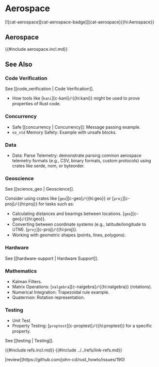 # Aerospace

[![cat-aerospace][cat-aerospace-badge]][cat-aerospace]{{hi:Aerospace}}

## Aerospace

{{#include aerospace.incl.md}}

## See Also

### Code Verification

See [[code_verification | Code Verification]].

- How tools like [`kani`][c-kani]⮳{{hi:kani}} might be used to prove properties of Rust code.

### Concurrency

- Safe [[concurrency | Concurrency]]: Message passing example.
- `no_std` Memory Safety: Example with unsafe blocks.

### Data

- Data: Parse Telemetry: demonstrate parsing common aerospace telemetry formats (e.g., CSV, binary formats, custom protocols) using crates like serde, nom, or byteorder.

### Geoscience

See [[science_geo | Geoscience]].

Consider using crates like [`geo`][c-geo]⮳{{hi:geo}} or [`proj`][c-proj]⮳{{hi:proj}} for tasks such as:

- Calculating distances and bearings between locations. [`geo`][c-geo]⮳{{hi:geo}}.
- Converting between coordinate systems (e.g., latitude/longitude to UTM). [`proj`][c-proj]⮳{{hi:proj}}.
- Working with geometric shapes (points, lines, polygons).

### Hardware

See [[hardware-support | Hardware Support]].

### Mathematics

- Kalman Filters.
- Matrix Operations: [`nalgebra`][c-nalgebra]⮳{{hi:nalgebra}} (rotations).
- Numerical Integration: Trapezoidal rule example.
- Quaternion: Rotation representation.

### Testing

- Unit Test.
- Property Testing: [`proptest`][c-proptest]⮳{{hi:proptest}} for a specific property.

See [[testing | Testing]].

{{#include refs.incl.md}}
{{#include ../../refs/link-refs.md}}

<div class="hidden">
[review](https://github.com/john-cd/rust_howto/issues/190)
</div>
